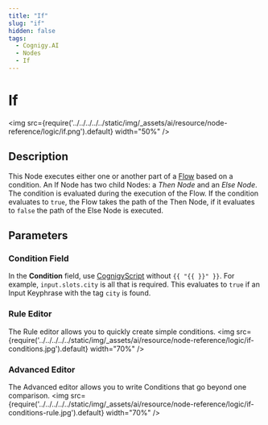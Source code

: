 ```yaml
---
title: "If" 
slug: "if" 
hidden: false 
tags:
  - Cognigy.AI
  - Nodes
  - If
---
```


# If

<img src={require('../../../../../static/img/_assets/ai/resource/node-reference/logic/if.png').default} width="50%" />

## Description

This Node executes either one or another part of a [Flow](../../../resource/flows/overview.md) based on a condition. An If Node has two child Nodes: a _Then Node_ and an _Else Node_. The condition is evaluated during the execution of the Flow. If the condition evaluates to `true`, the Flow takes the path of the Then Node, if it evaluates to `false` the path of the Else Node is executed. 

## Parameters

### Condition Field
  
In the **Condition** field, use [CognigyScript](../../cognigyscript.md) without `{{ "{{ }}" }}`. For example, `input.slots.city` is all that is required. This evaluates to `true` if an Input Keyphrase with the tag `city` is found.

### Rule Editor

The Rule editor allows you to quickly create simple conditions.
<img src={require('../../../../../static/img/_assets/ai/resource/node-reference/logic/if-conditions.jpg').default} width="70%" />

### Advanced Editor

The Advanced editor allows you to write Conditions that go beyond one comparison.
<img src={require('../../../../../static/img/_assets/ai/resource/node-reference/logic/if-conditions-rule.jpg').default} width="70%" />